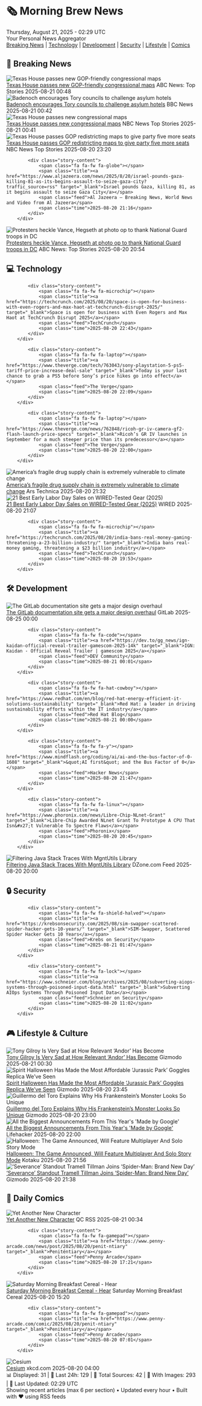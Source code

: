 <!-- Processing 54 RSS feeds at 2025-08-21 02:29:36 UTC -->
<!-- Processing: XKCD -->
<!-- Processing: Poorly Drawn Lines -->
<!-- Processing: Questionable Content -->
<!-- Processing: Girl Genius -->
<!-- Processing: Dinosaur Comics -->
<!-- Processing: CNN Breaking News -->
<!-- Processing: BBC World News -->
<!-- Processing: CBC News -->
<!-- Error processing https://rss.cbc.ca/lineup/topstories.xml: The read operation timed out -->
<!-- Processing: Reuters World News -->
<!-- Processing: ABC News Breaking -->
<!-- Processing: NBC News Breaking -->
<!-- Processing: Sky News World -->
<!-- Processing: TechCrunch -->
<!-- Processing: The Verge -->
<!-- Processing: Ars Technica -->
<!-- Processing: O'Reilly Radar -->
<!-- Processing: WIRED -->
<!-- Processing: Slashdot -->
<!-- Processing: StackOverflow Blog -->
<!-- Processing: Phoronix Linux News -->
<!-- Processing: OMG! Ubuntu -->
<!-- Processing: DistroWatch -->
<!-- Processing: GitHub Blog -->
<!-- Processing: GitLab Blog -->
<!-- Processing: DZone -->
<!-- Processing: Coding Horror -->
<!-- Processing: The Pragmatic Engineer -->
<!-- Processing: Gizmodo -->
<!-- Processing: Kotaku -->
<!-- Processing: Krebs on Security -->
<!-- Generated 3 new posts out of 30 feeds processed -->
<div class="newspaper-header">
    <h1 class="newspaper-title">🗞️ Morning Brew News</h1>
    <div class="newspaper-date">Thursday, August 21, 2025 - 02:29 UTC</div>
    <div class="newspaper-subtitle">Your Personal News Aggregator</div>
</div>

<div class="newspaper-nav">
    <a href="#breaking">Breaking News</a> |
    <a href="#tech">Technology</a> |
    <a href="#dev">Development</a> |
    <a href="#security">Security</a> |
    <a href="#lifestyle">Lifestyle</a> |
    <a href="#webcomics">Comics</a>
</div>

<div class="news-section breaking-news" id="breaking">
<h2 class="section-header">🚨 Breaking News</h2>
<div class="stories-container">
<div class="story">
            <img src="https://s.abcnews.com/images/Politics/texas-redistricting-ap-jt-250820_1755730847345_hpMain_4x3t_384.jpg" alt="Texas House passes new GOP-friendly congressional maps" class="story-image" loading="lazy" onerror="this.style.display='none'">
            <div class="story-content">
                <span class="fa fa-fw fa-tv"></span>
                <span class="title"><a href="https://abcnews.go.com/Politics/texas-house-vote-controversial-redistricting-plan/story?id=124807364" target="_blank">Texas House passes new GOP-friendly congressional maps</a></span>
                <span class="feed">ABC News: Top Stories</span>
                <span class="time">2025-08-21 00:48</span>
            </div>
        </div>
<div class="story">
            <img src="https://ichef.bbci.co.uk/ace/standard/240/cpsprodpb/2b52/live/f59a8eb0-7df2-11f0-99a6-6566970a8a8a.jpg" alt="Badenoch encourages Tory councils to challenge asylum hotels" class="story-image" loading="lazy" onerror="this.style.display='none'">
            <div class="story-content">
                <span class="fa fa-fw fa-flag"></span>
                <span class="title"><a href="https://www.bbc.com/news/articles/cwy0j9n4qzwo?at_medium=RSS&at_campaign=rss" target="_blank">Badenoch encourages Tory councils to challenge asylum hotels</a></span>
                <span class="feed">BBC News</span>
                <span class="time">2025-08-21 00:42</span>
            </div>
        </div>
<div class="story">
            <img src="https://media-cldnry.s-nbcnews.com/image/upload/t_fit_1500w/mpx/2704722219/2025_08/1755736903270_now_hallie_texas_maps_250820_1920x1080-lnif3b.jpg" alt="Texas House passes new congressional maps" class="story-image" loading="lazy" onerror="this.style.display='none'">
            <div class="story-content">
                <span class="fa fa-fw fa-broadcast-tower"></span>
                <span class="title"><a href="https://www.nbcnews.com/video/texas-house-passes-new-congressional-maps-245459013824" target="_blank">Texas House passes new congressional maps</a></span>
                <span class="feed">NBC News Top Stories</span>
                <span class="time">2025-08-21 00:41</span>
            </div>
        </div>
<div class="story">
            <img src="https://media-cldnry.s-nbcnews.com/image/upload/t_fit_1500w/rockcms/2025-08/250820-abbott-trump-newsom-mn-1055-9d3358.jpg" alt="Texas House passes GOP redistricting maps to give party five more seats" class="story-image" loading="lazy" onerror="this.style.display='none'">
            <div class="story-content">
                <span class="fa fa-fw fa-broadcast-tower"></span>
                <span class="title"><a href="https://www.nbcnews.com/politics/elections/battle-redistricting-texas-house-passes-new-gop-maps-rcna226027" target="_blank">Texas House passes GOP redistricting maps to give party five more seats</a></span>
                <span class="feed">NBC News Top Stories</span>
                <span class="time">2025-08-20 23:20</span>
            </div>
        </div>
<div class="story">
            
            <div class="story-content">
                <span class="fa fa-fw fa-globe"></span>
                <span class="title"><a href="https://www.aljazeera.com/news/2025/8/20/israel-pounds-gaza-killing-81-as-its-begins-assault-to-seize-gaza-city?traffic_source=rss" target="_blank">Israel pounds Gaza, killing 81, as it begins assault to seize Gaza City</a></span>
                <span class="feed">Al Jazeera – Breaking News, World News and Video from Al Jazeera</span>
                <span class="time">2025-08-20 21:16</span>
            </div>
        </div>
<div class="story">
            <img src="https://s.abcnews.com/images/US/jd-vance-11-rt-gmh-250820_1755715306654_hpMain_4x3t_384.jpg" alt="Protesters heckle Vance, Hegseth at photo op to thank National Guard troops in DC" class="story-image" loading="lazy" onerror="this.style.display='none'">
            <div class="story-content">
                <span class="fa fa-fw fa-tv"></span>
                <span class="title"><a href="https://abcnews.go.com/Politics/protesters-heckle-vance-hegseth-miller-photo-op-dc/story?id=124815308" target="_blank">Protesters heckle Vance, Hegseth at photo op to thank National Guard troops in DC</a></span>
                <span class="feed">ABC News: Top Stories</span>
                <span class="time">2025-08-20 20:54</span>
            </div>
        </div>
</div>
</div>
<div class="news-section tech-news" id="tech">
<h2 class="section-header">💻 Technology</h2>
<div class="stories-container">
<div class="story">
            
            <div class="story-content">
                <span class="fa fa-fw fa-microchip"></span>
                <span class="title"><a href="https://techcrunch.com/2025/08/20/space-is-open-for-business-with-even-rogers-and-max-haot-at-techcrunch-disrupt-2025/" target="_blank">Space is open for business with Even Rogers and Max Haot at TechCrunch Disrupt 2025</a></span>
                <span class="feed">TechCrunch</span>
                <span class="time">2025-08-20 22:43</span>
            </div>
        </div>
<div class="story">
            
            <div class="story-content">
                <span class="fa fa-fw fa-laptop"></span>
                <span class="title"><a href="https://www.theverge.com/tech/763043/sony-playstation-5-ps5-tariff-price-increase-deal-sale" target="_blank">Today is your last chance to grab a PS5 before Sony’s price hikes go into effect</a></span>
                <span class="feed">The Verge</span>
                <span class="time">2025-08-20 22:09</span>
            </div>
        </div>
<div class="story">
            
            <div class="story-content">
                <span class="fa fa-fw fa-laptop"></span>
                <span class="title"><a href="https://www.theverge.com/news/762848/ricoh-gr-iv-camera-gf2-flash-launch-price-specs" target="_blank">Ricoh’s GR IV launches in September for a much steeper price than its predecessor</a></span>
                <span class="feed">The Verge</span>
                <span class="time">2025-08-20 22:00</span>
            </div>
        </div>
<div class="story">
            <img src="https://cdn.arstechnica.net/wp-content/uploads/2025/08/GettyImages-2206280180-500x500.jpg" alt="America’s fragile drug supply chain is extremely vulnerable to climate change" class="story-image" loading="lazy" onerror="this.style.display='none'">
            <div class="story-content">
                <span class="fa fa-fw fa-cog"></span>
                <span class="title"><a href="https://arstechnica.com/health/2025/08/most-us-drug-facilities-are-in-areas-hit-by-natural-disasters-risking-shortages/" target="_blank">America’s fragile drug supply chain is extremely vulnerable to climate change</a></span>
                <span class="feed">Ars Technica</span>
                <span class="time">2025-08-20 21:32</span>
            </div>
        </div>
<div class="story">
            <img src="https://media.wired.com/photos/68a5724e2813b477fc9a5eda/master/pass/The%20Best%20Early%20Labor%20Day%20Deals%20and%20Sales.png" alt="21 Best Early Labor Day Sales on WIRED-Tested Gear (2025)" class="story-image" loading="lazy" onerror="this.style.display='none'">
            <div class="story-content">
                <span class="fa fa-fw fa-bolt"></span>
                <span class="title"><a href="https://www.wired.com/story/best-labor-day-sales-deals-2025/" target="_blank">21 Best Early Labor Day Sales on WIRED-Tested Gear (2025)</a></span>
                <span class="feed">WIRED</span>
                <span class="time">2025-08-20 21:07</span>
            </div>
        </div>
<div class="story">
            
            <div class="story-content">
                <span class="fa fa-fw fa-microchip"></span>
                <span class="title"><a href="https://techcrunch.com/2025/08/20/india-bans-real-money-gaming-threatening-a-23-billion-industry/" target="_blank">India bans real-money gaming, threatening a $23 billion industry</a></span>
                <span class="feed">TechCrunch</span>
                <span class="time">2025-08-20 19:53</span>
            </div>
        </div>
</div>
</div>
<div class="news-section dev-news" id="dev">
<h2 class="section-header">🛠️ Development</h2>
<div class="stories-container">
<div class="story">
            <img src="https://res.cloudinary.com/about-gitlab-com/image/upload/v1755617168/gz45eaygeb0nizf1kwyu.png" alt="The GitLab documentation site gets a major design overhaul" class="story-image" loading="lazy" onerror="this.style.display='none'">
            <div class="story-content">
                <span class="fa fa-fw fa-gitlab"></span>
                <span class="title"><a href="https://about.gitlab.com/blog/blog-post-slug/" target="_blank">The GitLab documentation site gets a major design overhaul</a></span>
                <span class="feed">GitLab</span>
                <span class="time">2025-08-25 00:00</span>
            </div>
        </div>
<div class="story">
            
            <div class="story-content">
                <span class="fa fa-fw fa-code"></span>
                <span class="title"><a href="https://dev.to/gg_news/ign-kaidan-official-reveal-trailer-gamescom-2025-14k" target="_blank">IGN: Kaidan - Official Reveal Trailer | gamescom 2025</a></span>
                <span class="feed">DEV Community</span>
                <span class="time">2025-08-21 00:01</span>
            </div>
        </div>
<div class="story">
            
            <div class="story-content">
                <span class="fa fa-fw fa-hat-cowboy"></span>
                <span class="title"><a href="https://www.redhat.com/en/blog/red-hat-energy-efficient-it-solutions-sustainability" target="_blank">Red Hat: a leader in driving sustainability efforts within the IT industry</a></span>
                <span class="feed">Red Hat Blog</span>
                <span class="time">2025-08-21 00:00</span>
            </div>
        </div>
<div class="story">
            
            <div class="story-content">
                <span class="fa fa-fw fa-y"></span>
                <span class="title"><a href="https://www.mindflash.org/coding/ai/ai-and-the-bus-factor-of-0-1608" target="_blank">&quot;AI first&quot; and the Bus Factor of 0</a></span>
                <span class="feed">Hacker News</span>
                <span class="time">2025-08-20 21:47</span>
            </div>
        </div>
<div class="story">
            
            <div class="story-content">
                <span class="fa fa-fw fa-linux"></span>
                <span class="title"><a href="https://www.phoronix.com/news/Libre-Chip-NLnet-Grant" target="_blank">Libre-Chip Awarded NLnet Grant To Prototype A CPU That Isn&#x27;t Vulnerable To Spectre Flaws</a></span>
                <span class="feed">Phoronix</span>
                <span class="time">2025-08-20 20:45</span>
            </div>
        </div>
<div class="story">
            <img src="https://dz2cdn1.dzone.com/thumbnail?fid=18568019&w=600" alt="Filtering Java Stack Traces With MgntUtils Library" class="story-image" loading="lazy" onerror="this.style.display='none'">
            <div class="story-content">
                <span class="fa fa-fw fa-newspaper"></span>
                <span class="title"><a href="https://dzone.com/articles/filter-java-stacktrace-mgntutils" target="_blank">Filtering Java Stack Traces With MgntUtils Library</a></span>
                <span class="feed">DZone.com Feed</span>
                <span class="time">2025-08-20 20:00</span>
            </div>
        </div>
</div>
</div>
<div class="news-section security-news" id="security">
<h2 class="section-header">🔒 Security</h2>
<div class="stories-container">
<div class="story">
            
            <div class="story-content">
                <span class="fa fa-fw fa-shield-halved"></span>
                <span class="title"><a href="https://krebsonsecurity.com/2025/08/sim-swapper-scattered-spider-hacker-gets-10-years/" target="_blank">SIM-Swapper, Scattered Spider Hacker Gets 10 Years</a></span>
                <span class="feed">Krebs on Security</span>
                <span class="time">2025-08-21 01:47</span>
            </div>
        </div>
<div class="story">
            
            <div class="story-content">
                <span class="fa fa-fw fa-lock"></span>
                <span class="title"><a href="https://www.schneier.com/blog/archives/2025/08/subverting-aiops-systems-through-poisoned-input-data.html" target="_blank">Subverting AIOps Systems Through Poisoned Input Data</a></span>
                <span class="feed">Schneier on Security</span>
                <span class="time">2025-08-20 11:02</span>
            </div>
        </div>
</div>
</div>
<div class="news-section lifestyle-news" id="lifestyle">
<h2 class="section-header">🎮 Lifestyle & Culture</h2>
<div class="stories-container">
<div class="story">
            <img src="https://gizmodo.com/app/uploads/2025/08/Andor-Disney-Plus-Lucasfilm.jpg" alt="Tony Gilroy Is Very Sad at How Relevant ‘Andor’ Has Become" class="story-image" loading="lazy" onerror="this.style.display='none'">
            <div class="story-content">
                <span class="fa fa-fw fa-computer"></span>
                <span class="title"><a href="https://gizmodo.com/tony-gilroy-is-very-sad-at-how-relevant-andor-has-become-2000645693" target="_blank">Tony Gilroy Is Very Sad at How Relevant ‘Andor’ Has Become</a></span>
                <span class="feed">Gizmodo</span>
                <span class="time">2025-08-21 00:30</span>
            </div>
        </div>
<div class="story">
            <img src="https://gizmodo.com/app/uploads/2025/08/Jurassic-Park-Goggles-Spirit-Halloween.jpg" alt="Spirit Halloween Has Made the Most Affordable ‘Jurassic Park’ Goggles Replica We’ve Seen" class="story-image" loading="lazy" onerror="this.style.display='none'">
            <div class="story-content">
                <span class="fa fa-fw fa-computer"></span>
                <span class="title"><a href="https://gizmodo.com/spirit-halloween-has-made-the-most-affordable-jurassic-park-goggles-replica-weve-seen-2000645890" target="_blank">Spirit Halloween Has Made the Most Affordable ‘Jurassic Park’ Goggles Replica We’ve Seen</a></span>
                <span class="feed">Gizmodo</span>
                <span class="time">2025-08-20 23:45</span>
            </div>
        </div>
<div class="story">
            <img src="https://gizmodo.com/app/uploads/2025/07/Frankenstein-Guillermo-del-Toro.jpg" alt="Guillermo del Toro Explains Why His Frankenstein’s Monster Looks So Unique" class="story-image" loading="lazy" onerror="this.style.display='none'">
            <div class="story-content">
                <span class="fa fa-fw fa-computer"></span>
                <span class="title"><a href="https://gizmodo.com/guillermo-del-toro-explains-why-his-frankensteins-monster-looks-so-unique-2000645783" target="_blank">Guillermo del Toro Explains Why His Frankenstein’s Monster Looks So Unique</a></span>
                <span class="feed">Gizmodo</span>
                <span class="time">2025-08-20 23:00</span>
            </div>
        </div>
<div class="story">
            <img src="https://lifehacker.com/imagery/articles/01K34GBJRPCD3ARDDCBMHDEMC0/hero-image.jpg" alt="All the Biggest Announcements From This Year&#x27;s &#x27;Made by Google&#x27;" class="story-image" loading="lazy" onerror="this.style.display='none'">
            <div class="story-content">
                <span class="fa fa-fw fa-life-ring"></span>
                <span class="title"><a href="https://lifehacker.com/tech/everything-announed-at-made-by-google-2025?utm_medium=RSS" target="_blank">All the Biggest Announcements From This Year&#x27;s &#x27;Made by Google&#x27;</a></span>
                <span class="feed">Lifehacker</span>
                <span class="time">2025-08-20 22:00</span>
            </div>
        </div>
<div class="story">
            <img src="https://kotaku.com/app/uploads/2025/08/hallo2.jpg" alt="Halloween: The Game Announced, Will Feature Multiplayer And Solo Story Mode" class="story-image" loading="lazy" onerror="this.style.display='none'">
            <div class="story-content">
                <span class="fa fa-fw fa-gamepad"></span>
                <span class="title"><a href="https://kotaku.com/halloween-the-game-announced-will-feature-multiplayer-and-solo-story-mode-2000618930" target="_blank">Halloween: The Game Announced, Will Feature Multiplayer And Solo Story Mode</a></span>
                <span class="feed">Kotaku</span>
                <span class="time">2025-08-20 21:56</span>
            </div>
        </div>
<div class="story">
            <img src="https://gizmodo.com/app/uploads/2025/08/Milchick.jpg" alt="‘Severance’ Standout Tramell Tillman Joins ‘Spider-Man: Brand New Day’" class="story-image" loading="lazy" onerror="this.style.display='none'">
            <div class="story-content">
                <span class="fa fa-fw fa-computer"></span>
                <span class="title"><a href="https://gizmodo.com/spider-man-brand-new-day-casting-tramell-tillman-marvel-2000646040" target="_blank">‘Severance’ Standout Tramell Tillman Joins ‘Spider-Man: Brand New Day’</a></span>
                <span class="feed">Gizmodo</span>
                <span class="time">2025-08-20 21:38</span>
            </div>
        </div>
</div>
</div>
<div class="news-section webcomics-section" id="webcomics">
<h2 class="section-header">🎨 Daily Comics</h2>
<div class="stories-container">
<div class="story">
            <img src="http://www.questionablecontent.net/comics/5640.png" alt="Yet Another New Character" class="story-image" loading="lazy" onerror="this.style.display='none'">
            <div class="story-content">
                <span class="fa fa-fw fa-music"></span>
                <span class="title"><a href="http://questionablecontent.net/view.php?comic=5640" target="_blank">Yet Another New Character</a></span>
                <span class="feed">QC RSS</span>
                <span class="time">2025-08-21 00:34</span>
            </div>
        </div>
<div class="story">
            
            <div class="story-content">
                <span class="fa fa-fw fa-gamepad"></span>
                <span class="title"><a href="https://www.penny-arcade.com/news/post/2025/08/20/penit-ntiary" target="_blank">Peniténtiary</a></span>
                <span class="feed">Penny Arcade</span>
                <span class="time">2025-08-20 17:21</span>
            </div>
        </div>
<div class="story">
            <img src="https://www.smbc-comics.com/comics/1755560891-20250820.png" alt="Saturday Morning Breakfast Cereal - Hear" class="story-image" loading="lazy" onerror="this.style.display='none'">
            <div class="story-content">
                <span class="fa fa-fw fa-smile"></span>
                <span class="title"><a href="https://www.smbc-comics.com/comic/hear" target="_blank">Saturday Morning Breakfast Cereal - Hear</a></span>
                <span class="feed">Saturday Morning Breakfast Cereal</span>
                <span class="time">2025-08-20 15:20</span>
            </div>
        </div>
<div class="story">
            
            <div class="story-content">
                <span class="fa fa-fw fa-gamepad"></span>
                <span class="title"><a href="https://www.penny-arcade.com/comic/2025/08/20/penit-ntiary" target="_blank">Peniténtiary</a></span>
                <span class="feed">Penny Arcade</span>
                <span class="time">2025-08-20 07:01</span>
            </div>
        </div>
<div class="story">
            <img src="https://imgs.xkcd.com/comics/cesium.png" alt="Cesium" class="story-image" loading="lazy" onerror="this.style.display='none'">
            <div class="story-content">
                <span class="fa fa-fw fa-laugh"></span>
                <span class="title"><a href="https://xkcd.com/3131/" target="_blank">Cesium</a></span>
                <span class="feed">xkcd.com</span>
                <span class="time">2025-08-20 04:00</span>
            </div>
        </div>
</div>
</div>

<div class="newspaper-footer">
    <div class="stats">
        📊 Displayed: 31 | 📅 Last 24h: 129 | 📡 Total Sources: 42 | 📸 With Images: 293 |
        🔄 Last Updated: 02:29 UTC
    </div>
    <div class="footer-note">
        Showing recent articles (max 6 per section) • Updated every hour • Built with ❤️ using RSS feeds
    </div>
</div>
